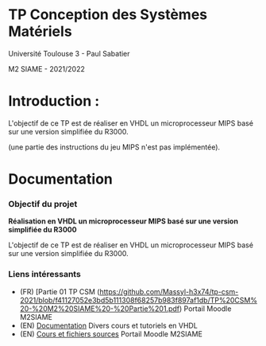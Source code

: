 # TP Conception des Systèmes Matériels

Université Toulouse 3 - Paul Sabatier 

M2 SIAME - 2021/2022

# Introduction :

L'objectif de ce TP est de réaliser en VHDL un microprocesseur MIPS basé sur
une version simplifiée du R3000.

(une partie des instructions du jeu MIPS n'est pas
implémentée).

# Documentation
### Objectif du projet
**Réalisation en VHDL un microprocesseur MIPS basé sur une version simplifiée du R3000**

L'objectif de ce TP est de réaliser en VHDL un microprocesseur MIPS basé sur
une version simplifiée du R3000.

### Liens intéressants
- (FR) [Partie 01 TP CSM (https://github.com/Massyl-h3x74/tp-csm-2021/blob/f41127052e3bd5b111308f68257b983f897af1db/TP%20CSM%20-%20M2%20SIAME%20-%20Partie%201.pdf) Portail Moodle M2SIAME
- (EN) [Documentation](https://www.electronics-tutorial.net/VHDL/) Divers cours et tutoriels en VHDL
- (EN) [Cours et fichiers sources](https://m2siame.univ-tlse3.fr/info/vhdl) Portail Moodle M2SIAME

